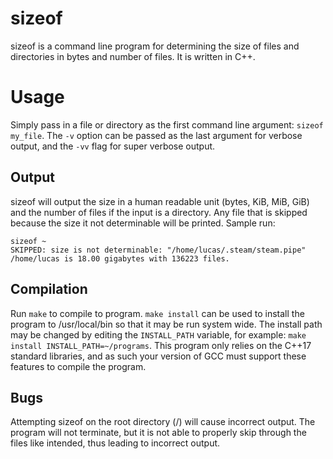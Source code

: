 # sizeof
sizeof is a command line program for determining the size of files and directories in bytes and number of files. It is written in C++.

# Usage
Simply pass in a file or directory as the first command line argument: ```sizeof my_file```. The ```-v``` option can be 
passed as the last argument for verbose output, and the ```-vv``` flag for super verbose output. 

## Output
sizeof will output the size in a human readable unit (bytes, KiB, MiB, GiB) and the number of files if the input is a directory.
Any file that is skipped because the size it not determinable will be printed.
Sample run:
```
sizeof ~
SKIPPED: size is not determinable: "/home/lucas/.steam/steam.pipe"
/home/lucas is 18.00 gigabytes with 136223 files.
```

## Compilation
Run ```make``` to compile to program. ```make install``` can be used to install the program to /usr/local/bin 
so that it may be run system wide. The install path may be changed by editing the ```INSTALL_PATH``` variable,
for example: ```make install INSTALL_PATH=~/programs```. This program only relies on the C++17 standard libraries,
and as such your version of GCC must support these features to compile the program.

## Bugs
Attempting sizeof on the root directory (/) will cause incorrect output. The program will not terminate, but
it is not able to properly skip through the files like intended, thus leading to incorrect output. 

